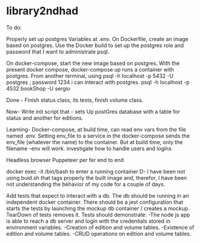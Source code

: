 # library2ndhad

To do:

Properly set up postgres Variables at .env.
On Dockerfile, create an image based on postgres. Use the Docker build to set up the postgres role and password that I want to administrate psql.

On docker-compose, start the new image based on postgres.
With the present docker compose, docker-compose up runs a container with postgres.
From another terminal, using
psql -h localhost -p 5432 -U postgres ; password 1234 i can interact with postgres.
 psql -h localhost -p 4532  bookShop -U sergio


Done - Finish status class, its tests, finish volume class.

Now- Write init script that - sets Up postGres database with a table for status and another for editions. 

Learning- Docker-compose, at build time, can read env vars from the file named .env. Setting env_file to a service in the docker-compose sends the env_file (whatever the name) to the container. But at build time, only the filename -env will work. 
investigate how to handle users and logins

Headless browser Puppeteer per fer end to end

docker exec -it <container name> /bin/bash to enter a running container
D- I have been not using buid.sh that tags properly the built image and, therefor, I have been not understanding the behavior of my code for a couple of days.

Add tests that expect to interact with a db. The db should be running in an independent docker container. There should be a jest configuration that starts the tests
by launching the mockup db container / creates a mockup. TearDown of tests removes it. Tests should demonstrate:
-The node js app is able to reach a db server and login with the credentials stored in environment variables.
-Creation of edition and volume tables.
-Existence of edition and volume tables.
-CRUD operations on edition and volume tables. 